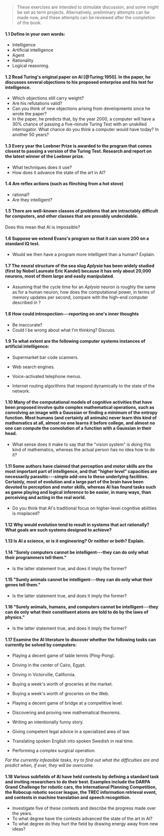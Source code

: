 > These exercises are intended to stimulate discussion, and some might be
set as term projects. Alternatively, preliminary attempts can be made
now, and these attempts can be reviewed after the completion of the
book.

#### 1.1 Define in your own words:
* Intelligence
* Artificial intelligence
* Agent
* Rationality
* Logical reasoning.


#### 1.2 Read Turing's original paper on AI [@Turing:1950]. In the paper, he discusses several objections to his proposed enterprise and his test for intelligence.
* Which objections still carry weight?
* Are his refutations valid?
* Can you think of new objections arising from developments since he wrote the paper?
* In the paper, he predicts that, by the year 2000, a
computer will have a 30% chance of passing a five-minute Turing Test with an unskilled interrogator. What chance do you think a computer
would have today? In another 50 years?


#### 1.3 Every year the Loebner Prize is awarded to the program that comes closest to passing a version of the Turing Test. Research and report on the latest winner of the Loebner prize.
* What techniques does it use?
* How does it advance the state of the art in AI?

#### 1.4 Are reflex actions (such as flinching from a hot stove)
* rational?
* Are they intelligent?

#### 1.5 There are well-known classes of problems that are intractably difficult for computers, and other classes that are provably undecidable.
Does this mean that AI is impossible?

#### 1.6 Suppose we extend Evans's program so that it can score 200 on a standard IQ test.
* Would we then have a program more intelligent than a human? Explain.

#### 1.7 The neural structure of the sea slug *Aplysia* has been widely studied (first by Nobel Laureate Eric Kandel) because it has only about 20,000 neurons, most of them large and easily manipulated.
* Assuming that the cycle time for an *Aplysia* neuron is roughly the same as for a human neuron, how does the computational power, in terms of memory updates per second, compare with the high-end computer described in ?

#### 1.8 How could introspection---reporting on one's inner thoughts
* Be inaccurate?
* Could I be wrong about what I'm thinking? Discuss.

#### 1.9 To what extent are the following computer systems instances of artificial intelligence:

* Supermarket bar code scanners.

* Web search engines.

* Voice-activated telephone menus.

* Internet routing algorithms that respond dynamically to the state of the network.

#### 1.10 Many of the computational models of cognitive activities that have been proposed involve quite complex mathematical operations, such as convolving an image with a Gaussian or finding a minimum of the entropy function. Most humans (and certainly all animals) never learn this kind of mathematics at all, almost no one learns it before college, and almost no one can compute the convolution of a function with a Gaussian in their head.
* What sense does it make to say that the "vision system" is doing this kind of mathematics, whereas the actual person has no idea how to do it?

#### 1.11 Some authors have claimed that perception and motor skills are the most important part of intelligence, and that "higher level" capacities are necessarily parasitic---simple add-ons to these underlying facilities. Certainly, most of evolution and a large part of the brain have been devoted to perception and motor skills, whereas AI has found tasks such as game playing and logical inference to be easier, in many ways, than perceiving and acting in the real world.
* Do you think that AI's traditional focus on higher-level cognitive abilities is misplaced?

#### 1.12 Why would evolution tend to result in systems that act rationally? What goals are such systems designed to achieve?

#### 1.13 Is AI a science, or is it engineering? Or neither or both? Explain.

#### 1.14 "Surely computers cannot be intelligent---they can do only what their programmers tell them."
* Is the latter statement true, and does it imply
the former?

#### 1.15 "Surely animals cannot be intelligent---they can do only what their genes tell them."
* Is the latter statement true, and does it imply the
former?

#### 1.16 "Surely animals, humans, and computers cannot be intelligent---they can do only what their constituent atoms are told to do by the laws of physics."
* Is the latter statement true, and does it imply the former?


#### 1.17 Examine the AI literature to discover whether the following tasks can currently be solved by computers:

*  Playing a decent game of table tennis (Ping-Pong).

*  Driving in the center of Cairo, Egypt.

*  Driving in Victorville, California.

*  Buying a week's worth of groceries at the market.

*  Buying a week's worth of groceries on the Web.

*  Playing a decent game of bridge at a competitive level.

*  Discovering and proving new mathematical theorems.

*  Writing an intentionally funny story.

*  Giving competent legal advice in a specialized area of law.

* Translating spoken English into spoken Swedish in real time.

* Performing a complex surgical operation.

*For the currently infeasible tasks, try to find out what the difficulties are and predict when, if ever, they will be overcome.*

#### 1.18 Various subfields of AI have held contests by defining a standard task and inviting researchers to do their best. Examples include the DARPA Grand Challenge for robotic cars, the International Planning Competition, the Robocup robotic soccer league, the TREC information retrieval event, and contests in machine translation and speech recognition.  
* Investigate five of these contests and describe the progress made over the years.
* To what degree have the contests advanced the state of the art in AI?
* To what degree do they hurt the field by drawing energy away from new ideas?
